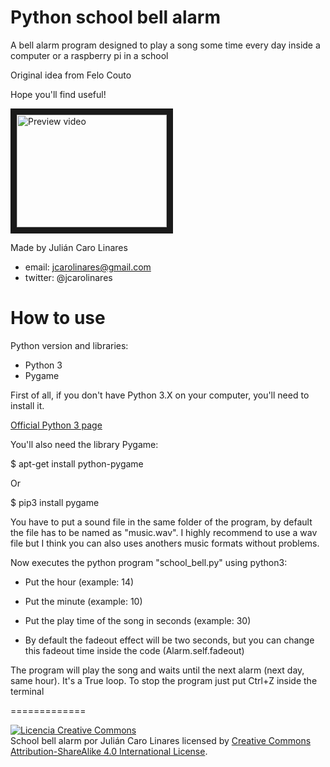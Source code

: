 # Python school bell alarm
A bell alarm program designed to play a song some time every day inside a computer or a raspberry pi in a school

Original idea from Felo Couto

Hope you'll find useful!

<a href="https://youtu.be/AnBly9F83Wk" target="_blank">
<img src="http://img.youtube.com/AnBly9F83Wk/5.jpg"
alt="Preview video" width="240" height="180" border="10" /></a>

Made by Julián Caro Linares

* email: jcarolinares@gmail.com
* twitter: @jcarolinares

# How to use
Python version and libraries:
* Python 3
* Pygame

First of all, if you don't have Python 3.X on your computer, you'll need to install it.

<a href="https://www.python.org/downloads/">Official Python 3 page</a>

You'll also need the library Pygame:

$ apt-get install python-pygame

Or

$ pip3 install pygame

You have to put a sound file in the same folder of the program, by default the file has to be named as "music.wav". I highly recommend to use a wav file but I think you can also uses anothers music formats without problems.

Now executes the python program "school_bell.py" using python3:

* Put the hour (example: 14)

* Put the minute (example: 10)

* Put the play time of the song in seconds (example: 30)

* By default the fadeout effect will be two seconds, but you can change this fadeout time inside the code (Alarm.self.fadeout)

The program will play the song and waits until the next alarm (next day, same hour). It's a True loop. To stop the program just put Ctrl+Z inside the terminal



=============

<a rel="license" href="http://creativecommons.org/licenses/by-sa/4.0/"><img alt="Licencia Creative Commons" style="border-width:0" src="https://i.creativecommons.org/l/by-sa/4.0/88x31.png" /></a><br /><span xmlns:dct="http://purl.org/dc/terms/" property="dct:title">School bell alarm</span> por <span xmlns:cc="http://creativecommons.org/ns#" property="cc:attributionName">Julián Caro Linares</span> licensed by <a rel="license" href="http://creativecommons.org/licenses/by-sa/4.0/">Creative Commons Attribution-ShareAlike 4.0 International License</a>.<br /><br />
